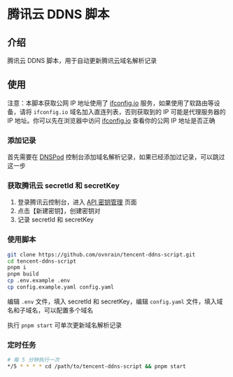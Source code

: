 # 腾讯云 DDNS 脚本

## 介绍

腾讯云 DDNS 脚本，用于自动更新腾讯云域名解析记录

## 使用

注意：本脚本获取公网 IP 地址使用了 [ifconfig.io](https://ifconfig.io) 服务，如果使用了软路由等设备，请将 `ifconfig.io` 域名加入直连列表，否则获取到的 IP 可能是代理服务器的 IP 地址。你可以先在浏览器中访问 [ifconfig.io](https://ifconfig.io) 查看你的公网 IP 地址是否正确

### 添加记录

首先需要在 [DNSPod](https://console.dnspod.cn/dns/list) 控制台添加域名解析记录，如果已经添加过记录，可以跳过这一步

### 获取腾讯云 secretId 和 secretKey

1. 登录腾讯云控制台，进入 [API 密钥管理](https://console.cloud.tencent.com/cam/capi) 页面
2. 点击【新建密钥】，创建密钥对
3. 记录 secretId 和 secretKey

### 使用脚本

```bash
git clone https://github.com/ovnrain/tencent-ddns-script.git
cd tencent-ddns-script
pnpm i
pnpm build
cp .env.example .env
cp config.example.yaml config.yaml
```

编辑 `.env` 文件，填入 secretId 和 secretKey，编辑 `config.yaml` 文件，填入域名和子域名，可以配置多个域名

执行 `pnpm start` 可单次更新域名解析记录

### 定时任务

```bash
# 每 5 分钟执行一次
*/5 * * * * cd /path/to/tencent-ddns-script && pnpm start
```
